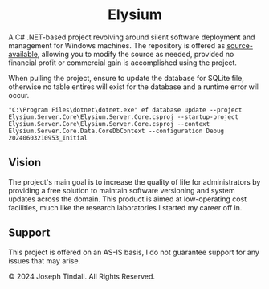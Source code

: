 <div align="center">
    <h1>Elysium</h1>
</div>

A C# .NET-based project revolving around silent software deployment and management for Windows machines. The repository is offered as [source-available](https://github.com/Joseph-Tindall/Elysium?tab=License-1-ov-file), allowing you to modify the source as needed, provided no financial profit or commercial gain is accomplished using the project.

When pulling the project, ensure to update the database for SQLite file, otherwise no table entires will exist for the database and a runtime error will occur.

```
"C:\Program Files\dotnet\dotnet.exe" ef database update --project Elysium.Server.Core\Elysium.Server.Core.csproj --startup-project Elysium.Server.Core\Elysium.Server.Core.csproj --context Elysium.Server.Core.Data.CoreDbContext --configuration Debug 20240603210953_Initial
```

## Vision

The project's main goal is to increase the quality of life for administrators by providing a free solution to maintain software versioning and system updates across the domain. This product is aimed at low-operating cost facilities, much like the research laboratories I started my career off in.

## Support

This project is offered on an AS-IS basis, I do not guarantee support for any issues that may arise.

&copy; 2024 Joseph Tindall. All Rights Reserved.
